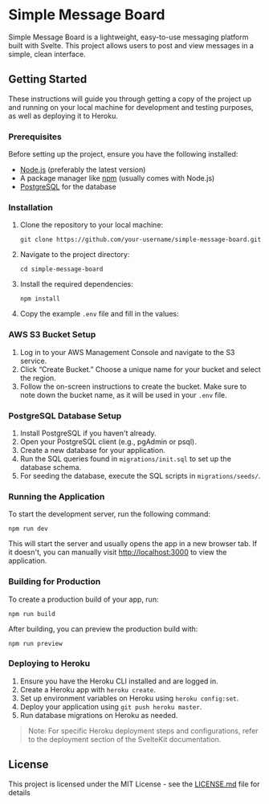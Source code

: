 
# Simple Message Board

Simple Message Board is a lightweight, easy-to-use messaging platform built with Svelte. This project allows users to post and view messages in a simple, clean interface.

## Getting Started

These instructions will guide you through getting a copy of the project up and running on your local machine for development and testing purposes, as well as deploying it to Heroku.

### Prerequisites

Before setting up the project, ensure you have the following installed:
- [Node.js](https://nodejs.org/) (preferably the latest version)
- A package manager like [npm](https://www.npmjs.com/) (usually comes with Node.js)
- [PostgreSQL](https://www.postgresql.org/) for the database

### Installation

1. Clone the repository to your local machine:
   ```
   git clone https://github.com/your-username/simple-message-board.git
   ```

2. Navigate to the project directory:
   ```
   cd simple-message-board
   ```

3. Install the required dependencies:
   ```
   npm install
   ```

4. Copy the example `.env` file and fill in the values:

### AWS S3 Bucket Setup

1. Log in to your AWS Management Console and navigate to the S3 service.
2. Click “Create Bucket.” Choose a unique name for your bucket and select the region.
3. Follow the on-screen instructions to create the bucket. Make sure to note down the bucket name, as it will be used in your `.env` file.

### PostgreSQL Database Setup

1. Install PostgreSQL if you haven't already.
2. Open your PostgreSQL client (e.g., pgAdmin or psql).
3. Create a new database for your application.
4. Run the SQL queries found in `migrations/init.sql` to set up the database schema.
5. For seeding the database, execute the SQL scripts in `migrations/seeds/`.

### Running the Application

To start the development server, run the following command:

```
npm run dev
```

This will start the server and usually opens the app in a new browser tab. If it doesn't, you can manually visit [http://localhost:3000](http://localhost:3000) to view the application.

### Building for Production

To create a production build of your app, run:

```
npm run build
```

After building, you can preview the production build with:

```
npm run preview
```

### Deploying to Heroku

1. Ensure you have the Heroku CLI installed and are logged in.
2. Create a Heroku app with `heroku create`.
3. Set up environment variables on Heroku using `heroku config:set`.
4. Deploy your application using `git push heroku master`.
5. Run database migrations on Heroku as needed.

> Note: For specific Heroku deployment steps and configurations, refer to the deployment section of the SvelteKit documentation.

## License

This project is licensed under the MIT License - see the [LICENSE.md](LICENSE.md) file for details
